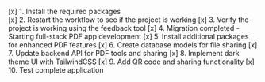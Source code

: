 [x] 1. Install the required packages  
[x] 2. Restart the workflow to see if the project is working
[x] 3. Verify the project is working using the feedback tool
[x] 4. Migration completed - Starting full-stack PDF app development
[x] 5. Install additional packages for enhanced PDF features
[x] 6. Create database models for file sharing
[x] 7. Update backend API for PDF tools and sharing
[x] 8. Implement dark theme UI with TailwindCSS
[x] 9. Add QR code and sharing functionality
[x] 10. Test complete application
